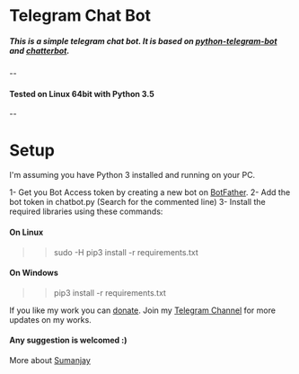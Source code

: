 # Telegram Chat Bot

#####  This is a simple telegram chat bot. It is based on [python-telegram-bot](https://github.com/python-telegram-bot/python-telegram-bot) and [chatterbot](https://github.com/gunthercox/ChatterBot).
--

#### Tested on Linux 64bit with Python 3.5
--
# Setup
I'm assuming you have Python 3 installed and running on your PC.

1- Get you Bot Access token by creating a new bot on [BotFather](http://t.me/BotFather).
2- Add the bot token in chatbot.py (Search for the commented line)
3- Install the required libraries using these commands:
#### On Linux
>> sudo -H pip3 install -r requirements.txt 
#### On Windows
>> pip3 install -r requirements.txt

If you like my work you can  [donate](cyberboysumanjay.github.io/donate.html). 
Join my [Telegram Channel](https://t.me/sjprojects) for more updates on my works.

#### Any suggestion is welcomed :)

More about [Sumanjay](https://cyberboysumanjay.github.io)
